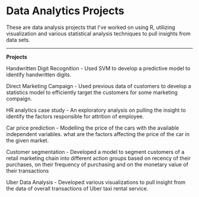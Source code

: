 # Data Analytics Projects
These are data analysis projects that I've worked on using R, utilizing visualization and various statistical analysis techniques to pull insights from data sets. 

-----

**Projects**

Handwritten Digit Recognition - Used SVM to develop a predictive model to identify handwritten digits.

Direct Marketing Campaign - Used previous data of customers to develop a statistics model to efficiently target the customers for some marketing compaign.

HR analytics case study - An exploratory analysis on pulling the insight to identify the factors responsible for attrition of employee.

Car price prediction - Modelling the price of the cars with the available independent variables.
what are the factors affecting the price of the car in the given market.

Customer segmentation - Developed a model to segment customers of a retail marketing chain into different action groups based on recency of their purchases, on their frequency of purchasing and on the monetary value of their transactions

Uber Data Analysis - Developed various visualizations to pull insight from the data of overall transactions of Uber taxi rental service. 